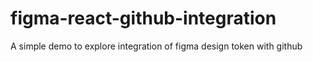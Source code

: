 # figma-react-github-integration
A simple demo to explore integration of figma design token with github
